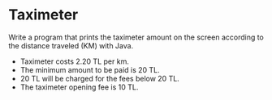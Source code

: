 # Taximeter
Write a program that prints the taximeter amount on the screen according to the distance traveled (KM) with Java.

- Taximeter costs 2.20 TL per km.
- The minimum amount to be paid is 20 TL. 
- 20 TL will be charged for the fees below 20 TL.
- The taximeter opening fee is 10 TL.